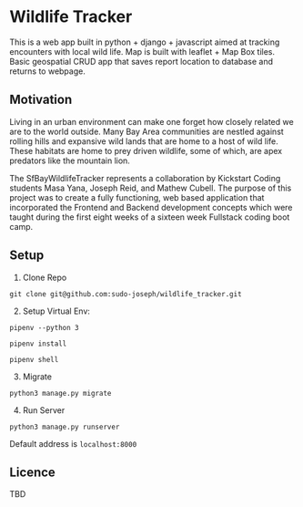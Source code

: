 
# Wildlife Tracker

This is a web app built in python + django + javascript aimed at tracking encounters with local wild life. Map is built with leaflet + Map Box tiles. Basic geospatial CRUD app that saves report location to database and returns to webpage.

## Motivation
Living in an urban environment can make one forget how closely related we are to the world outside. Many Bay Area communities are nestled against rolling hills and expansive wild lands that are home to a host of wild life. These habitats are home to prey driven wildlife, some of which, are apex predators like the mountain lion.

The SfBayWildlifeTracker represents a collaboration by Kickstart Coding students Masa Yana, Joseph Reid, and Mathew Cubell. The purpose of this project was to create a fully functioning, web based application that incorporated the Frontend and Backend development concepts which were taught during the first eight weeks of a sixteen week Fullstack coding boot camp.

## Setup

1. Clone Repo

```
git clone git@github.com:sudo-joseph/wildlife_tracker.git
```

2. Setup Virtual Env:

```
pipenv --python 3

pipenv install

pipenv shell
```

3. Migrate

```
python3 manage.py migrate
```

4. Run Server
```
python3 manage.py runserver
```
Default address is `localhost:8000`

## Licence
TBD
